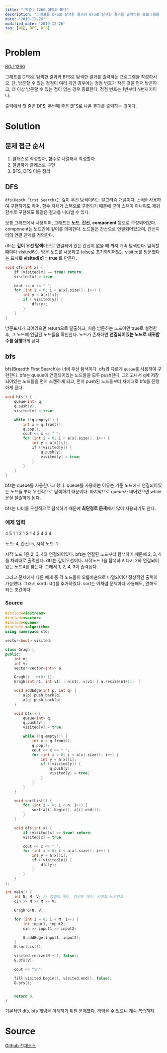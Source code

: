 ```yaml
---
title: "[백준] 1260 DFS와 BFS"
description: "그래프를 DFS로 탐색한 결과와 BFS로 탐색한 결과를 출력하는 프로그램을 작성하시오..."
date: "2019-12-26"
modified_date: "2019-12-26"
tag: [백준, BFS, DFS]
---
```


# Problem

[BOJ 1260](https://www.acmicpc.net/problem/1260)

그래프를 DFS로 탐색한 결과와 BFS로 탐색한 결과를 출력하는 프로그램을 작성하시오. 단, 방문할 수 있는 정점이 여러 개인 경우에는 정점 번호가 작은 것을 먼저 방문하고, 더 이상 방문할 수 있는 점이 없는 경우 종료한다. 정점 번호는 1번부터 N번까지이다.

출력에서 첫 줄은 DFS, 두번째 줄은 BFS로 나온 결과를 출력하는 것이다.

# Solution

## 문제 접근 순서

1. 클래스로 작성할까, 함수로 나열해서 작성할까
2. 깔끔하게 클래스로 구현
3. BFS, DFS 이론 정리

## DFS

`dfs(Depth First Search)`는 깊이 우선 탐색이라는 알고리즘 개념이다. `스택`을 사용하여 구현하기도 하며, 함수 자체가 스택으로 구현되기 때문에 굳이 스택이 아니여도 재귀함수로 구현해도 똑같은 결과를 나타낼 수 있다.

보통 그래프에서 사용되며, 그래프는 **노드**, **간선**, **component** 등으로 구성되어있다. component는 노드간에 깊이를 의미한다. 노드들은 간선으로 연결되어있으며, 간선끼리의 연결 관계를 정의한다.

dfs는 **깊이 우선 탐색**이므로 연결되어 있는 간선이 없을 때 까지 계속 탐색한다. 탐색할때마다 visited라는 방문 노드를 사용하고 false로 초기화되어있는 visited를 방문했다는 표시로 **visited[x] = true** 로 만든다.

```cpp
void dfs(int x) {
	if (visited[x] == true) return;
	visited[x] = true;

	cout << x << " ";
	for (int i = 0; i < a[x].size(); i++) {
		int y = a[x][i];
		if (!visited[y]) {
			dfs(y);
		}
	}
}
```

방문표시가 되어있으면 return으로 탈출하고, 처음 방문하는 노드이면 true로 설정한 후, 그 노드에 연결된 노드들을 확인한다. 노드가 존재하면 **연결되어있는 노드로 재귀함수를 실행**하게 된다.

## bfs

bfs(Breadth First Search)는 너비 우선 탐색이다. dfs와 다르게 `queue`를 사용하여 구현한다. bfs는 queue에 연결되어있는 노드들을 모두 push한다. 그리고나서 q에 저장되어있는 노드들을 먼저 스캔하게 되고, 먼저 push된 노드들부터 차례대로 bfs를 진행하게 된다.

```cpp
void bfs() {
	queue<int> q;
	q.push(v);
	visited[v] = true;

	while (!q.empty()) {
		int x = q.front();
		q.pop();
		cout << x << " ";
		for (int i = 0; i < a[x].size(); i++) {
			int y = a[x][i];
			if (!visited[y]) {
				q.push(y);
				visited[y] = true;
			}
		}
	}
}
```

bfs는 queue를 사용한다고 했다. queue를 사용하는 이유는 기준 노드에서 연결되어있는 노드들 부터 우선적으로 탐색하기 때문이다. 마지막으로 queue가 비어있으면 while문을 탈출하게 된다.

bfs는 너비를 우선적으로 탐색하기 때문에 **최단경로 문제**에서 많이 사용되기도 한다.

### 예제 입력

4 5 1
1 2
1 3
1 4
2 4
3 4

노드: 4, 간선: 5, 시작 노드: 1

시작 노드 1은 2, 3, 4와 연결되어있다. bfs는 연결된 노드부터 탐색하기 때문에 2, 3, 4를 차례대로 출력한다. dfs는 깊이우선이다. 시작노드 1을 탐색하고 다시 2와 연결되어있는 노드4를 찾는다. 그래서 1, 2, 4, 3이 출력된다.

그리고 문제에서 다른 예제 중 각 노드들이 오름차순으로 나열되어야 정상적인 출력이 가능했다. 그래서 sortList()를 추가하였다. sort는 이처럼 문제마다 사용해도, 안해도 되는 조건이다.

### Source

```cpp
#include<iostream>
#include<vector>
#include<queue>
#include <algorithm>
using namespace std;

vector<bool> visited;

class Gragh {
public:
	int n;
	int v;
	vector<vector<int>> a;

	Gragh() : n(0) {};
	Gragh(int n1, int v1) : n(n1), v(v1) { a.resize(n1+1);  }

	void addEdge(int p, int q) {
		a[p].push_back(q);
		a[q].push_back(p);
	}

	void bfs() {
		queue<int> q;
		q.push(v);
		visited[v] = true;

		while (!q.empty()) {
			int x = q.front();
			q.pop();
			cout << x << " ";
			for (int i = 0; i < a[x].size(); i++) {
				int y = a[x][i];
				if (!visited[y]) {
					q.push(y);
					visited[y] = true;
				}
			}
		}
	}

	void sortList() {
		for (int i = 0; i < n; i++) {
			sort(a[i].begin(), a[i].end());
		}
	}

	void dfs(int x) {
		if (visited[x] == true) return;
		visited[x] = true;

		cout << x << " ";
		for (int i = 0; i < a[x].size(); i++) {
			int y = a[x][i];
			if (!visited[y]) {
				dfs(y);
			}
		}
	}
};

int main() {
	int N, M, V; // 정점의 개수, 간선의 개수, 시작할 노드번호
	cin >> N >> M >> V;

	Gragh G(N, V);

	for (int i = 0; i < M; i++) {
		int input1, input2;
		cin >> input1 >> input2;

		G.addEdge(input1, input2);
	}
	G.sortList();

	visited.resize(N + 1, false);
	G.dfs(V);

	cout << "\n";

	fill(visited.begin(), visited.end(), false);
	G.bfs();


	return 0;
}
```

기본적인 dfs, bfs 개념을 이해하기 위한 문제였다. 까먹을 수 있으니 계속 복습하자.

# Source

[Github 전체소스](https://github.com/MinByeongChan/myMBC/tree/master/Codetest/baekjoon/1260_BFSDFS.cpp)
